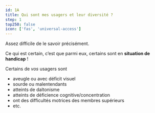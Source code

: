 ```yaml
---
id: 1A
title: Qui sont mes usagers et leur diversité ?
step: 1
top250: false
icon: ['fas', 'universal-access']
---
```


Assez difficile de le savoir précisément.

Ce qui est certain, c’est que parmi eux, certains sont en **situation de handicap** !

Certains de _vos_ usagers sont 
* aveugle ou avec déficit visuel
* sourde ou malentendants
* atteints de daltonisme
* atteints de déficience cognitive/concentration
* ont des difficultés motrices des membres supérieurs
* etc.

